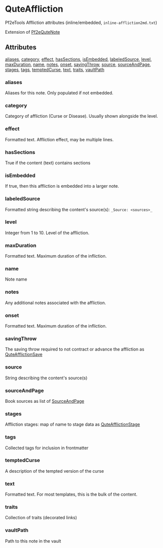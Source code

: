 # QuteAffliction

Pf2eTools Affliction attributes (inline/embedded, `inline-affliction2md.txt`)

Extension of [Pf2eQuteNote](Pf2eQuteNote.md)

## Attributes

[aliases](#aliases), [category](#category), [effect](#effect), [hasSections](#hassections), [isEmbedded](#isembedded), [labeledSource](#labeledsource), [level](#level), [maxDuration](#maxduration), [name](#name), [notes](#notes), [onset](#onset), [savingThrow](#savingthrow), [source](#source), [sourceAndPage](#sourceandpage), [stages](#stages), [tags](#tags), [temptedCurse](#temptedcurse), [text](#text), [traits](#traits), [vaultPath](#vaultpath)


### aliases

Aliases for this note. Only populated if not embedded.

### category

Category of affliction (Curse or Disease). Usually shown alongside the level.

### effect

Formatted text. Affliction effect, may be multiple lines.

### hasSections

True if the content (text) contains sections

### isEmbedded

If true, then this affliction is embedded into a larger note.

### labeledSource

Formatted string describing the content's source(s): `_Source: <sources>_`

### level

Integer from 1 to 10. Level of the affliction.

### maxDuration

Formatted text. Maximum duration of the infliction.

### name

Note name

### notes

Any additional notes associated with the affliction.

### onset

Formatted text. Maximum duration of the infliction.

### savingThrow

The saving throw required to not contract or advance the affliction as [QuteAfflictionSave](QuteAffliction/QuteAfflictionSave.md)

### source

String describing the content's source(s)

### sourceAndPage

Book sources as list of [SourceAndPage](../SourceAndPage.md)

### stages

Affliction stages: map of name to stage data as [QuteAfflictionStage](QuteAffliction/QuteAfflictionStage.md)

### tags

Collected tags for inclusion in frontmatter

### temptedCurse

A description of the tempted version of the curse

### text

Formatted text. For most templates, this is the bulk of the content.

### traits

Collection of traits (decorated links)

### vaultPath

Path to this note in the vault
